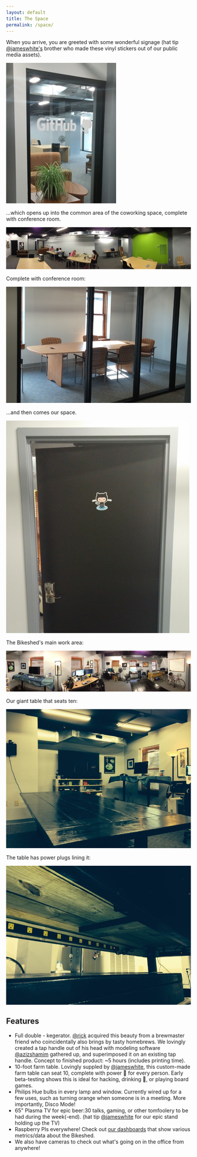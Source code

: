 ```yaml
---
layout: default
title: The Space
permalink: /space/
---
```


When you arrive, you are greeted with some wonderful signage (hat tip
[@jameswhite's](https://github.com/jameswhite) brother who made
these vinyl stickers out of our public media assets).

[![Photo of Bikeshed door with GitHub logo](/images/github-door-thumb.jpg)](/images/github-door.jpeg)

...which opens up into the common area of the coworking space, complete with conference room.

[![Panorama photo of the Bikeshed coworking area](/images/coworking-pano-thumb.jpg)](/images/coworking-pano.jpeg)

Complete with conference room:

[![Photo of the conference room with table and chairs](/images/conference-room-thumb.jpg)](/images/conference-room.jpeg)

...and then comes our space.

[![Photo of a solid door with a GitHub octocat sticker on it](/images/octocat-door-thumb.jpg)](/images/octocat-door.jpeg)

The Bikeshed's main work area:

[![Panoramic photo of the main Bikeshed space with desks, table, bike, and computers](/images/desk-space-thumb.jpg)](/images/desk-space.jpeg)

Our giant table that seats ten:

[![The big wooden plank table at the Bikeshed](/images/table-thumb.jpg)](/images/table.jpeg)

The table has power plugs lining it:

[![Photo of the power outlets lining the underside of the giant table](/images/table-power-thumb.jpg)](/images/table-power.jpeg)

## Features

- Full double - kegerator. [@rick](https://github.com/rick) acquired this beauty from a brewmaster friend who coincidentally also brings by tasty homebrews. We lovingly created a tap handle out of his head with modeling software [@azizshamim](https://github.com/azizshamim) gathered up, and superimposed it on an existing tap handle. Concept to finished product: ~5 hours (includes printing time).
- 10-foot farm table. Lovingly suppled by [@jameswhite](https://github.com/jameswhite), this custom-made farm table can seat 10, complete with power 🔌 for every person. Early beta-testing shows this is ideal for hacking, drinking 🍻, or playing board games.
- Philips Hue bulbs in every lamp and window. Currently wired up for a few uses, such as turning orange when someone is in a meeting. More importantly, Disco Mode!
- 65" Plasma TV for epic beer:30 talks, gaming, or other tomfoolery to be had during the week(-end). (hat tip [@jameswhite](https://github.com/jameswhite) for our epic stand holding up the TV)
- Raspberry PIs everywhere! Check out [our dashboards](https://github.com/websages/dashboards-bnagh) that show various metrics/data about the Bikeshed.
- We also have cameras to check out what's going on in the office from anywhere!

